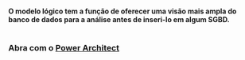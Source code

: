 #### O modelo lógico tem a função de oferecer uma visão mais ampla do banco de dados para a análise antes de inseri-lo em algum SGBD.

#
### Abra com o [Power Architect](http://www.bestofbi.com/page/architect_download_os)
